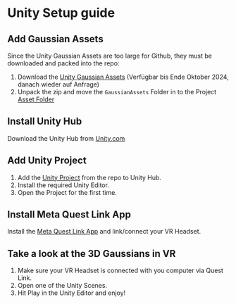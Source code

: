# Unity Setup guide

## Add Gaussian Assets

Since the Unity Gaussian Assets are too large for Github, they must be downloaded and packed into the repo:

1. Download the [Unity Gaussian Assets](https://workupload.com/file/kJtT2seEbTh) (Verfügbar bis Ende Oktober 2024, danach wieder auf Anfrage)
2. Unpack the zip and move the ```GaussianAssets``` Folder in to the Project [Asset Folder](Unity/projects/GaussianExample/Assets/)

## Install Unity Hub

Download the Unity Hub from [Unity.com](https://unity.com/)

## Add Unity Project

1. Add the [Unity Project](Unity/projects/GaussianExample/) from the repo to Unity Hub.
2. Install the required Unity Editor.
3. Open the Project for the first time.

## Install Meta Quest Link App

Install the [Meta Quest Link App](https://www.meta.com/de-de/help/quest/articles/headsets-and-accessories/oculus-rift-s/install-app-for-link/) and link/connect your VR Headset.

## Take a look at the 3D Gaussians in VR

1. Make sure your VR Headset is connected with you computer via Quest Link.
2. Open one of the Unity Scenes.
3. Hit Play in the Unity Editor and enjoy!
